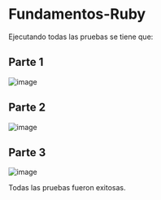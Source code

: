 # Fundamentos-Ruby
Ejecutando todas las pruebas se tiene que:
## Parte 1
![image](https://github.com/Daniel349167/Fundamentos-Ruby/assets/62466867/8289ef02-85d2-4a21-969c-7b2f11a1e8be)


## Parte 2
![image](https://github.com/Daniel349167/Fundamentos-Ruby/assets/62466867/3f458fd8-9b44-47fa-804b-bc7f10c6101c)


## Parte 3
![image](https://github.com/Daniel349167/Fundamentos-Ruby/assets/62466867/3f43c83d-b696-42c6-8ed8-8754611fa46f)


Todas las pruebas fueron exitosas.
